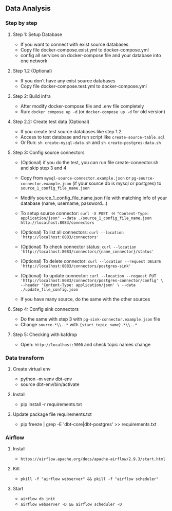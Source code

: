 ## Data Analysis
### Step by step

1. Step 1: Setup Database
    - If you want to connect with exist source databases
    - Copy file docker-compose.exist.yml to docker-compose.yml
    - config all services on docker-compose file and your database into one network

2. Step 1.2 (Optional)
    - If you don't have any exist source databases
    - Copy file docker-compose.test.yml to docker-compose.yml

3. Step 2: Build infra
    - After modify docker-compose file and .env file completely
    - Run: `docker compose up -d` (or `docker-compose up -d` for old version)

4. Step 2.2: Create test data (Optional)
    - If you create test source databases like step 1.2
    - Access to test database and run script like `create-source-table.sql`
    - Or Run: `sh create-mysql-data.sh` and `sh create-postgres-data.sh`

5. Step 3: Config source connectors
    - (Optional) if you do the test, you can run file create-connector.sh and skip step 3 and 4
    - Copy from `mysql-source-connector.example.json` or `pg-source-connector.example.json` (if your source db is mysql or postgres) to `source_1_config_file_name.json`

    - Modify source_1_config_file_name.json file with matching info of your database (name, username, password...)

    - To setup source connector: `curl -X POST -H "Content-Type: application/json" --data ./source_1_config_file_name.json http://localhost:8083/connectors`

    - (Optional) To list all connectors: `curl --location 'http://localhost:8083/connectors'`

    - (Optional) To check connector status: `curl --location 'http://localhost:8083/connectors/{name_connector}/status'`

    - (Optional) To delete connector: `curl --location --request DELETE 'http://localhost:8083/connectors/postgres-sink'`

    - (Optional) To update connector: `curl --location --request PUT 'http://localhost:8083/connectors/postgres-connector/config' \
--header 'Content-Type: application/json' \
--data ./update_file_config.json`

    - If you have many source, do the same with the other sources

6. Step 4: Config sink connectors
    - Do the same with step 3 with `pg-sink-connector.example.json` file
    - Change `source.*\\..*` with `{start_topic_name}.*\\..*`

7. Step 5: Checking with kafdrop
    - Open: `http://localhost:9000` and check topic names change

### Data transform
1. Create virtual env
    - python -m venv dbt-env
    - source dbt-env/bin/activate

2. Install
    - pip install -r requirements.txt

3. Update package file requirements.txt
    - pip freeze | grep -E 'dbt-core|dbt-postgres' >> requirements.txt


### Airflow 
1. Install
    - `https://airflow.apache.org/docs/apache-airflow/2.9.3/start.html`

2. Kill
    - `pkill -f "airflow webserver" && pkill -f "airflow scheduler"`

3. Start
    - `airflow db init`
    - `airflow webserver -D && airflow scheduler -D`